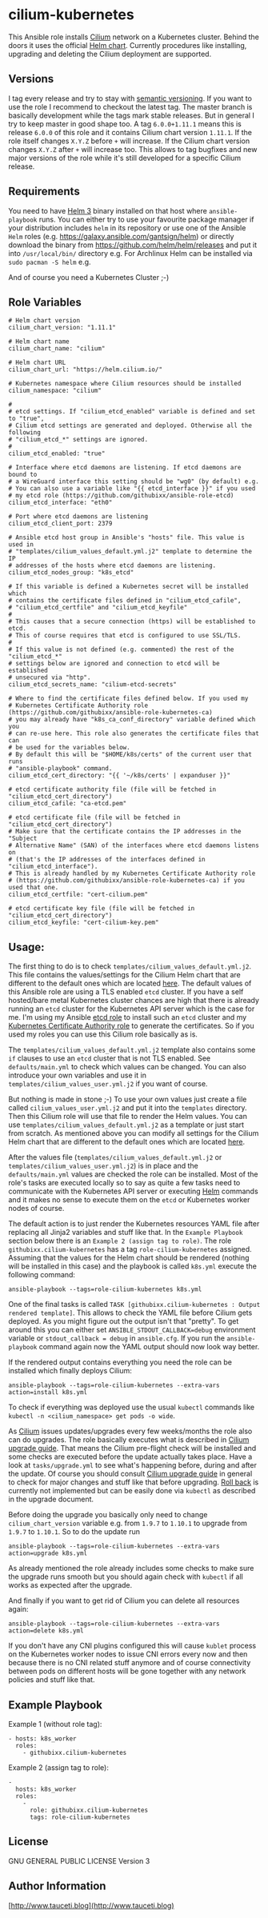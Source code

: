 cilium-kubernetes
=================

This Ansible role installs [Cilium](https://docs.cilium.io) network on a Kubernetes cluster. Behind the doors it uses the official [Helm chart](https://helm.cilium.io/). Currently procedures like installing, upgrading and deleting the Cilium deployment are supported.

Versions
--------

I tag every release and try to stay with [semantic versioning](http://semver.org). If you want to use the role I recommend to checkout the latest tag. The master branch is basically development while the tags mark stable releases. But in general I try to keep master in good shape too. A tag `6.0.0+1.11.1` means this is release `6.0.0` of this role and it contains Cilium chart version `1.11.1`. If the role itself changes `X.Y.Z` before `+` will increase. If the Cilium chart version changes `X.Y.Z` after `+` will increase too. This allows to tag bugfixes and new major versions of the role while it's still developed for a specific Cilium release.

Requirements
------------

You need to have [Helm 3](https://helm.sh/) binary installed on that host where `ansible-playbook` runs. You can either try to use your favourite package manager if your distribution includes `helm` in its repository or use one of the Ansible `Helm` roles (e.g. https://galaxy.ansible.com/gantsign/helm) or directly download the binary from https://github.com/helm/helm/releases and put it into `/usr/local/bin/` directory e.g. For Archlinux Helm can be installed via `sudo pacman -S helm` e.g.

And of course you need a Kubernetes Cluster ;-)

Role Variables
--------------

```
# Helm chart version
cilium_chart_version: "1.11.1"

# Helm chart name
cilium_chart_name: "cilium"

# Helm chart URL
cilium_chart_url: "https://helm.cilium.io/"

# Kubernetes namespace where Cilium resources should be installed
cilium_namespace: "cilium"

#
# etcd settings. If "cilium_etcd_enabled" variable is defined and set to "true",
# Cilium etcd settings are generated and deployed. Otherwise all the following
# "cilium_etcd_*" settings are ignored.
#
cilium_etcd_enabled: "true"

# Interface where etcd daemons are listening. If etcd daemons are bound to
# a WireGuard interface this setting should be "wg0" (by default) e.g.
# You can also use a variable like "{{ etcd_interface }}" if you used
# my etcd role (https://github.com/githubixx/ansible-role-etcd)
cilium_etcd_interface: "eth0"

# Port where etcd daemons are listening
cilium_etcd_client_port: 2379

# Ansible etcd host group in Ansible's "hosts" file. This value is used in
# "templates/cilium_values_default.yml.j2" template to determine the IP
# addresses of the hosts where etcd daemons are listening.
cilium_etcd_nodes_group: "k8s_etcd"

# If this variable is defined a Kubernetes secret will be installed which
# contains the certificate files defined in "cilium_etcd_cafile",
# "cilium_etcd_certfile" and "cilium_etcd_keyfile"
#
# This causes that a secure connection (https) will be established to etcd.
# This of course requires that etcd is configured to use SSL/TLS.
#
# If this value is not defined (e.g. commented) the rest of the "cilium_etcd_*"
# settings below are ignored and connection to etcd will be established
# unsecured via "http".
cilium_etcd_secrets_name: "cilium-etcd-secrets"

# Where to find the certificate files defined below. If you used my
# Kubernetes Certificate Authority role (https://github.com/githubixx/ansible-role-kubernetes-ca)
# you may already have "k8s_ca_conf_directory" variable defined which you
# can re-use here. This role also generates the certificate files that can
# be used for the variables below.
# By default this will be "$HOME/k8s/certs" of the current user that runs
# "ansible-playbook" command.
cilium_etcd_cert_directory: "{{ '~/k8s/certs' | expanduser }}"

# etcd certificate authority file (file will be fetched in "cilium_etcd_cert_directory")
cilium_etcd_cafile: "ca-etcd.pem"

# etcd certificate file (file will be fetched in "cilium_etcd_cert_directory")
# Make sure that the certificate contains the IP addresses in the "Subject
# Alternative Name" (SAN) of the interfaces where etcd daemons listens on
# (that's the IP addresses of the interfaces defined in "cilium_etcd_interface").
# This is already handled by my Kubernetes Certificate Authority role
# (https://github.com/githubixx/ansible-role-kubernetes-ca) if you used that one.
cilium_etcd_certfile: "cert-cilium.pem"

# etcd certificate key file (file will be fetched in "cilium_etcd_cert_directory")
cilium_etcd_keyfile: "cert-cilium-key.pem"
```

Usage:
------

The first thing to do is to check `templates/cilium_values_default.yml.j2`. This file contains the values/settings for the Cilium Helm chart that are different to the default ones which are located [here](https://github.com/cilium/cilium/blob/master/install/kubernetes/cilium/values.yaml). The default values of this Ansible role are using a TLS enabled `etcd` cluster. If you have a self hosted/bare metal Kubernetes cluster chances are high that there is already running an `etcd` cluster for the Kubernetes API server which is the case for me. I'm using my Ansible [etcd role](https://github.com/githubixx/ansible-role-etcd) to install such an `etcd` cluster and my [Kubernetes Certificate Authority role](https://github.com/githubixx/ansible-role-kubernetes-ca) to generate the certificates. So if you used my roles you can use this Cilium role basically as is.

The `templates/cilium_values_default.yml.j2` template also contains some `if` clauses to use an `etcd` cluster that is not TLS enabled. See `defaults/main.yml` to check which values can be changed. You can also introduce your own variables and use it in `templates/cilium_values_user.yml.j2` if you want of course.

But nothing is made in stone ;-) To use your own values just create a file called `cilium_values_user.yml.j2` and put it into the `templates` directory. Then this Cilium role will use that file to render the Helm values. You can use `templates/cilium_values_default.yml.j2` as a template or just start from scratch. As mentioned above you can modify all settings for the Cilium Helm chart that are different to the default ones which are located [here](https://github.com/cilium/cilium/blob/master/install/kubernetes/cilium/values.yaml).

After the values file (`templates/cilium_values_default.yml.j2` or `templates/cilium_values_user.yml.j2`) is in place and the `defaults/main.yml` values are checked the role can be installed. Most of the role's tasks are executed locally so to say as quite a few tasks need to communicate with the Kubernetes API server or executing [Helm](https://helm.sh/) commands and it makes no sense to execute them on the `etcd` or Kubernetes worker nodes of course.

The default action is to just render the Kubernetes resources YAML file after replacing all Jinja2 variables and stuff like that. In the `Example Playbook` section below there is an `Example 2 (assign tag to role)`. The role `githubixx.cilium-kubernetes` has a tag `role-cilium-kubernetes` assigned. Assuming that the values for the Helm chart should be rendered (nothing will be installed in this case) and the playbook is called `k8s.yml` execute the following command:

```
ansible-playbook --tags=role-cilium-kubernetes k8s.yml
```

One of the final tasks is called `TASK [githubixx.cilium-kubernetes : Output rendered template]`. This allows to check the YAML file before Cilium gets deployed. As you might figure out the output isn't that "pretty". To get around this you can either set `ANSIBLE_STDOUT_CALLBACK=debug` environment variable or `stdout_callback = debug` in `ansible.cfg`. If you run the `ansible-playbook` command again now the YAML output should now look way better.

If the rendered output contains everything you need the role can be installed which finally deploys Cilium:

```
ansible-playbook --tags=role-cilium-kubernetes --extra-vars action=install k8s.yml
```

To check if everything was deployed use the usual `kubectl` commands like `kubectl -n <cilium_namespace> get pods -o wide`.

As [Cilium](https://docs.cilium.io) issues updates/upgrades every few weeks/months the role also can do upgrades. The role basically executes what is described in [Cilium upgrade guide](https://docs.cilium.io/en/v1.10/operations/upgrade/). That means the Cilium pre-flight check will be installed and some checks are executed before the update actually takes place. Have a look at `tasks/upgrade.yml` to see what's happening before, during and after the update. Of course you should consult [Cilium upgrade guide](https://docs.cilium.io/en/v1.10/operations/upgrade/) in general to check for major changes and stuff like that before upgrading. [Roll back](https://docs.cilium.io/en/v1.10/operations/upgrade/#step-3-rolling-back) is currently not implemented but can be easily done via `kubectl` as described in the upgrade document.

Before doing the upgrade you basically only need to change `cilium_chart_version` variable e.g. from `1.9.7` to `1.10.1` to upgrade from `1.9.7` to `1.10.1`. So to do the update run

```
ansible-playbook --tags=role-cilium-kubernetes --extra-vars action=upgrade k8s.yml
```

As already mentioned the role already includes some checks to make sure the upgrade runs smooth but you should again check with `kubectl` if all works as expected after the upgrade.

And finally if you want to get rid of Cilium you can delete all resources again:

```
ansible-playbook --tags=role-cilium-kubernetes --extra-vars action=delete k8s.yml
```

If you don't have any CNI plugins configured this will cause `kublet` process on the Kubernetes worker nodes to issue CNI errors every now and then because there is no CNI related stuff anymore and of course connectivity between pods on different hosts will be gone together with any network policies and stuff like that.

Example Playbook
----------------

Example 1 (without role tag):
```
- hosts: k8s_worker
  roles:
    - githubixx.cilium-kubernetes
```

Example 2 (assign tag to role):
```
-
  hosts: k8s_worker
  roles:
    -
      role: githubixx.cilium-kubernetes
      tags: role-cilium-kubernetes
```

License
-------

GNU GENERAL PUBLIC LICENSE Version 3

Author Information
------------------

[http://www.tauceti.blog](http://www.tauceti.blog)
